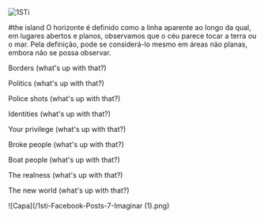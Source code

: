 ![1STi](http://www.1sti.com.br/) 

#the island
O horizonte é definido como a linha aparente ao longo da qual, em lugares abertos e planos, observamos que o céu parece tocar a terra ou o mar. Pela definição, pode se considerá-lo mesmo em áreas não planas, embora não se possa observar.

Borders (what's up with that?)

Politics (what's up with that?)

Police shots (what's up with that?)

Identities (what's up with that?)

Your privilege (what's up with that?)

Broke people (what's up with that?)

Boat people (what's up with that?)

The realness (what's up with that?)

The new world (what's up with that?)

![Capa](/1sti-Facebook-Posts-7-Imaginar (1).png)
